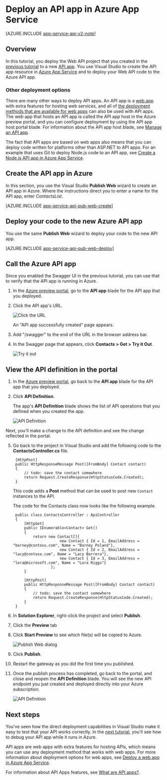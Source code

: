 <properties 
	pageTitle="Deploy an API app in Azure App Service " 
	description="Learn how to deploy an API app project to your Azure subscription." 
	services="app-service\api" 
	documentationCenter=".net" 
	authors="bradygaster" 
	manager="wpickett" 
	editor="jimbe"/>

<tags 
	ms.service="app-service-api" 
	ms.workload="web" 
	ms.tgt_pltfrm="dotnet" 
	ms.devlang="na" 
	ms.topic="article" 
	ms.date="10/08/2015" 
	ms.author="tdykstra"/>

# Deploy an API app in Azure App Service 

[AZURE.INCLUDE [app-service-api-v2-note](../../includes/app-service-api-v2-note.md)]

## Overview

In this tutorial, you deploy the Web API project that you created in the [previous tutorial](app-service-dotnet-create-api-app.md) to a new [API app](app-service-api-apps-why-best-platform.md). You use Visual Studio to create the API app resource in [Azure App Service](../app-service/app-service-value-prop-what-is.md) and to deploy your Web API code to the Azure API app. 

### Other deployment options

There are many other ways to deploy API apps. An API app is a [web app](../app-service-web/app-service-web-overview.md) with extra features for hosting web services, and all of [the deployment methods that are available for web apps](../app-service-web/web-sites-deploy.md) can also be used with API apps. The web app that hosts an API app is called the API app host in the Azure preview portal, and you can configure deployment by using the API app host portal blade. For information about the API app host blade, see [Manage an API app](app-service-api-manage-in-portal.md).

The fact that API apps are based on web apps also means that you can deploy code written for platforms other than ASP.NET to API apps. For an example that uses Git to deploy Node.js code to an API app, see [Create a Node.js API app in Azure App Service](app-service-api-nodejs-api-app.md).
 
## <a id="provision"></a>Create the API app in Azure 

In this section, you use the Visual Studio **Publish Web** wizard to create an API app in Azure. Where the instructions direct you to enter a name for the API app, enter *ContactsList*.

[AZURE.INCLUDE [app-service-api-pub-web-create](../../includes/app-service-api-pub-web-create.md)]

## <a id="deploy"></a>Deploy your code to the new Azure API app

You use the same **Publish Web** wizard to deploy your code to the new API app.

[AZURE.INCLUDE [app-service-api-pub-web-deploy](../../includes/app-service-api-pub-web-deploy.md)]

## Call the Azure API app 

Since you enabled the Swagger UI in the previous tutorial, you can use that to verify that the API app is running in Azure.

1. In the [Azure preview portal](https://portal.azure.com), go to the **API app** blade for the API app that you deployed.

2. Click the API app's URL.

	![Click the URL](./media/app-service-dotnet-deploy-api-app/clickurl.png)

	An "API app successfully created" page appears.

3. Add "/swagger" to the end of the URL in the browser address bar.

4. In the Swagger page that appears, click **Contacts > Get > Try it Out**.

	![Try it out](./media/app-service-dotnet-deploy-api-app/swaggerui.png)

## View the API definition in the portal

1. In the [Azure preview portal](https://portal.azure.com), go back to the **API app** blade for the API app that you deployed.

4. Click **API Definition**. 
 
	The app's **API Definition** blade shows the list of API operations that you defined when you created the app. 

	![API Definition](./media/app-service-dotnet-deploy-api-app/29-api-definition-v3.png)

Next, you'll make a change to the API definition and see the change reflected in the portal.

5. Go back to the project in Visual Studio and add the following code to the **ContactsController.cs** file.   

		[HttpPost]
		public HttpResponseMessage Post([FromBody] Contact contact)
		{
			// todo: save the contact somewhere
			return Request.CreateResponse(HttpStatusCode.Created);
		}

	This code adds a **Post** method that can be used to post new `Contact` instances to the API.

	The code for the Contacts class now looks like the following example.

		public class ContactsController : ApiController
		{
		    [HttpGet]
		    public IEnumerable<Contact> Get()
		    {
		        return new Contact[]{
		                    new Contact { Id = 1, EmailAddress = "barney@contoso.com", Name = "Barney Poland"},
		                    new Contact { Id = 2, EmailAddress = "lacy@contoso.com", Name = "Lacy Barrera"},
		                    new Contact { Id = 3, EmailAddress = "lora@microsoft.com", Name = "Lora Riggs"}
		                };
		    }
		
		    [HttpPost]
		    public HttpResponseMessage Post([FromBody] Contact contact)
		    {
		        // todo: save the contact somewhere
		        return Request.CreateResponse(HttpStatusCode.Created);
		    }
		}

7. In **Solution Explorer**, right-click the project and select **Publish**. 

9. Click the **Preview** tab

10. Click **Start Preview** to see which file(s) will be copied to Azure.  

	![Publish Web dialog](./media/app-service-dotnet-deploy-api-app/39-re-publish-preview-step-v2.png)

11. Click **Publish**.

6. Restart the gateway as you did the first time you published.

12. Once the publish process has completed, go back to the portal, and close and reopen the **API Definition** blade. You will see the new API endpoint you just created and deployed directly into your Azure subscription.

	![API Definition](./media/app-service-dotnet-deploy-api-app/38-portal-with-post-method-v4.png)

## Next steps

You've seen how the direct deployment capabilities in Visual Studio make it easy to test that your API works correctly. In the [next tutorial](../app-service-dotnet-remotely-debug-api-app.md), you'll see how to debug your API app while it runs in Azure.

API apps are web apps with extra features for hosting APIs, which means you can use any deployment method that works with web apps. For more information about deployment options for web apps, see [Deploy a web app in Azure App Service](../app-service-web/web-sites-deploy.md).

For information about API Apps features, see [What are API apps?](app-service-api-apps-why-best-platform.md).
